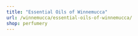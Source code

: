 ```yaml
---
title: "Essential Oils of Winnemucca"
url: /winnemucca/essential-oils-of-winnemucca/
shop: perfumery
---
```


